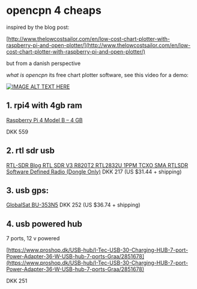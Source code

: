 # opencpn 4 cheaps

inspired by the blog post:

[http://www.thelowcostsailor.com/en/low-cost-chart-plotter-with-raspberry-pi-and-open-plotter/](http://www.thelowcostsailor.com/en/low-cost-chart-plotter-with-raspberry-pi-and-open-plotter/)

but from a danish perspective


*what is opencpn*
its free chart plotter software, see this video for a demo:

[![IMAGE ALT TEXT HERE](https://img.youtube.com/vi/JYhsQSQOEbM/0.jpg)](https://www.youtube.com/watch?v=JYhsQSQOEbM)


## 1. rpi4  with 4gb ram

[Raspberry Pi 4 Model B – 4 GB](https://raspberrypi.dk/produkt/raspberry-pi-4-model-b-4-gb/)

DKK 559

## 2. rtl sdr usb

[RTL-SDR Blog RTL SDR V3 R820T2 RTL2832U 1PPM TCXO SMA RTLSDR Software Defined Radio (Dongle Only)](https://www.aliexpress.com/item/32939551915.html)
DKK 217 (US $31.44 + shipping)

## 3. usb gps:

[GlobalSat BU-353N5](https://www.aliexpress.com/item/1005004769981210.html)
DKK 252 (US $36.74 + shipping)

## 4. usb powered hub

7 ports, 12 v powered

[https://www.proshop.dk/USB-hub/I-Tec-USB-30-Charging-HUB-7-port-Power-Adapter-36-W-USB-hub-7-ports-Graa/2851678](https://www.proshop.dk/USB-hub/I-Tec-USB-30-Charging-HUB-7-port-Power-Adapter-36-W-USB-hub-7-ports-Graa/2851678)

DKK 251

#